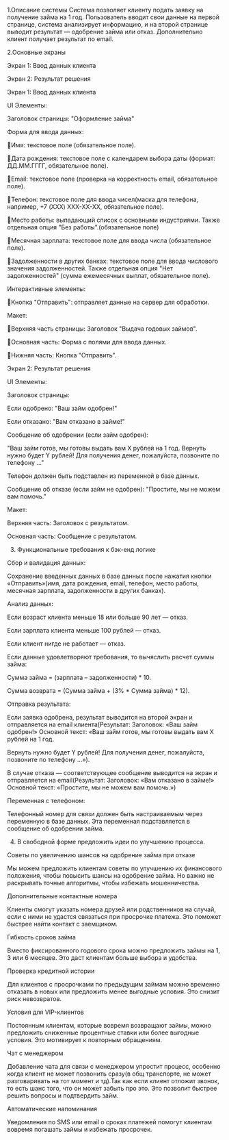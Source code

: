 
1.Описание системы
Система позволяет клиенту подать заявку на получение займа на 1 год. Пользователь вводит свои данные на первой странице, система анализирует информацию, и на второй странице выводит результат — одобрение займа или отказ. Дополнительно клиент получает результат по email.

2.Основные экраны

Экран 1: Ввод данных клиента

Экран 2: Результат решения

Экран 1: Ввод данных клиента

UI Элементы:

Заголовок страницы: "Оформление займа"

Форма для ввода данных:

Имя: текстовое поле (обязательное поле).

Дата рождения: текстовое поле с календарем выбора даты (формат: ДД.ММ.ГГГГ, обязательное поле).

Email: текстовое поле (проверка на корректность email, обязательное поле).

Телефон: текстовое поле для ввода чисел(маска для телефона, например, +7 (XXX) XXX-XX-XX, обязательное поле).

Место работы: выпадающий список с основными индустриями. Также отдельная опция "Без работы".(обязательное поле)

Месячная зарплата: текстовое поле для ввода числа (обязательное поле).

Задолженности в других банках: текстовое поле для ввода числового значения задолженностей. Также отдельная опция "Нет задолженностей" (сумма ежемесячных выплат, обязательное поле).


Интерактивные элементы:

Кнопка "Отправить": отправляет данные на сервер для обработки.

Макет:

Верхняя часть страницы: Заголовок "Выдача годовых займов".

Основная часть: Форма с полями для ввода данных.

Нижняя часть: Кнопка "Отправить".


Экран 2: Результат решения

UI Элементы:

Заголовок страницы:

Если одобрено: "Ваш займ одобрен!"

Если отказано: "Вам отказано в займе!"


Сообщение об одобрении (если займ одобрен):

"Ваш займ готов, мы готовы выдать вам X рублей на 1 год. Вернуть нужно будет Y рублей! Для получения денег, пожалуйста, позвоните по телефону …"

Телефон должен быть подставлен из переменной в базе данных.


Сообщение об отказе (если займ не одобрен): "Простите, мы не можем вам помочь."


Макет:

Верхняя часть: Заголовок с результатом.

Основная часть: Сообщение с результатом.


3. Функциональные требования к бэк-енд логике

Сбор и валидация данных:

Сохранение введенных данных в базе данных после нажатия кнопки «Отправить»(имя, дата рождения, email, телефон, место работы, месячная зарплата, задолженности в других банках).

Анализ данных:

Если возраст клиента меньше 18 или больше 90 лет — отказ.

Если зарплата клиента меньше 100 рублей — отказ.

Если клиент нигде не работает — отказ.

Если данные удовлетворяют требования, то вычяслить расчет суммы займа:

Сумма займа = (зарплата – задолженности) * 10.

Сумма возврата = (Сумма займа + (3% * Сумма займа) * 12).

Отправка результата:

Если заявка одобрена, результат выводится на второй экран и отправляется на email клиента(Результат: Заголовок: «Ваш займ одобрен!» Основной текст: «Ваш займ готов, мы готовы выдать вам X рублей на 1 год. 

Вернуть нужно будет Y рублей! Для получения денег, пожалуйста, позвоните по телефону …»).

В случае отказа — соответствующее сообщение выводится на экран и отправляется на email(Результат: Заголовок: «Вам отказано в займе!» Основной текст: «Простите, мы не можем вам помочь.»)


Переменная с телефоном:


Телефонный номер для связи должен быть настраиваемым через переменную в базе данных. Эта переменная подставляется в сообщение об одобрении займа.



4. В свободной форме предложить идеи по улучшению процесса.


Советы по увеличению шансов на одобрение займа при отказе

Мы можем предложить клиентам советы по улучшению их финансового положения, чтобы повысить шансы на одобрение займа. Но важно не раскрывать точные алгоритмы, чтобы избежать мошенничества.

Дополнительные контактные номера

Клиенты смогут указать номера друзей или родственников на случай, если с ними не удастся связаться при просрочке платежа. Это поможет быстрее найти контакт с заемщиком.


Гибкость сроков займа

Вместо фиксированного годового срока можно предложить займы на 1, 3 или 6 месяцев. Это даст клиентам больше выбора и удобства.

Проверка кредитной истории

Для клиентов с просрочками по предыдущим займам можно временно отказать в новых или предложить менее выгодные условия. Это снизит риск невозвратов.

Условия для VIP-клиентов

Постоянным клиентам, которые вовремя возвращают займы, можно предложить сниженные процентные ставки или более выгодные условия. Это мотивирует к повторным обращениям.

Чат с менеджером

Добавление чата для связи с менеджером упростит процесс, особенно когда клиент не может позвонить сразу(в общ транспорте, не может разговаривать на тот момент и тд).Так как если клиент отложит звонок, то есть шанс того, что он может забыть про это. Это позволит быстрее решить вопросы и подтвердить займ.

Автоматические напоминания

Уведомления по SMS или email о сроках платежей помогут клиентам вовремя погашать займы и избежать просрочек.
